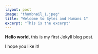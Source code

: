 ```yaml
---
layout: post
image: "thumbnail_1.jpeg"
title: "Welcome to Bytes and Humans 1"
excerpt: "This is the excerpt"
---
```


**Hello world**, this is my first Jekyll blog post.

I hope you like it!

